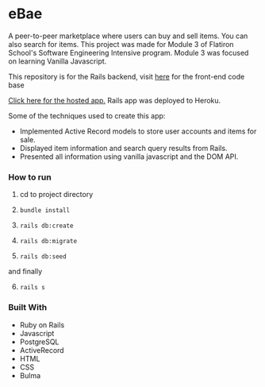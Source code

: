 # eBae

A peer-to-peer marketplace where users can buy and sell items. You can also search for items. This project was made for Module 3 of Flatiron School's Software Engineering Intensive program. Module 3 was focused on learning Vanilla Javascript.

This repository is for the Rails backend, visit [here](https://github.com/JahazielGuzman/ebae-frontend) for the front-end code base

[Click here for the hosted app.](http://ebae.jahazielguzman.com) Rails app was deployed to Heroku.

Some of the techniques used to create this app:
+ Implemented Active Record models to store user accounts and items for sale.
+ Displayed item information and search query results from Rails.
+ Presented all information using vanilla javascript and the DOM API.


### How to run

1. cd to project directory

2. `bundle install`

3. `rails db:create`

4. `rails db:migrate`

5. `rails db:seed`

and finally

6. `rails s`

### Built With
* Ruby on Rails
* Javascript
* PostgreSQL
* ActiveRecord
* HTML
* CSS
* Bulma

